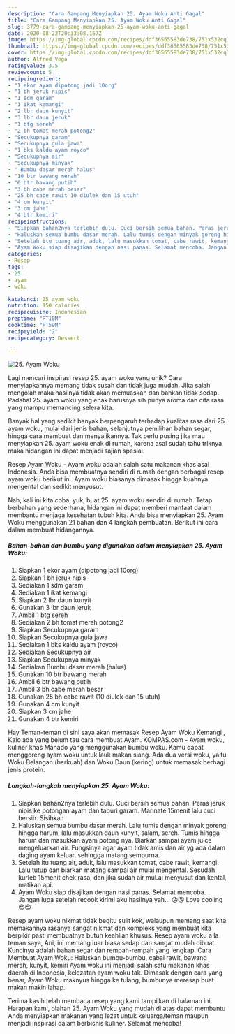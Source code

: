 ```yaml
---
description: "Cara Gampang Menyiapkan 25. Ayam Woku Anti Gagal"
title: "Cara Gampang Menyiapkan 25. Ayam Woku Anti Gagal"
slug: 3779-cara-gampang-menyiapkan-25-ayam-woku-anti-gagal
date: 2020-08-22T20:33:08.167Z
image: https://img-global.cpcdn.com/recipes/ddf36565583de738/751x532cq70/25-ayam-woku-foto-resep-utama.jpg
thumbnail: https://img-global.cpcdn.com/recipes/ddf36565583de738/751x532cq70/25-ayam-woku-foto-resep-utama.jpg
cover: https://img-global.cpcdn.com/recipes/ddf36565583de738/751x532cq70/25-ayam-woku-foto-resep-utama.jpg
author: Alfred Vega
ratingvalue: 3.5
reviewcount: 5
recipeingredient:
- "1 ekor ayam dipotong jadi 10org"
- "1 bh jeruk nipis"
- "1 sdm garam"
- "1 ikat kemangi"
- "2 lbr daun kunyit"
- "3 lbr daun jeruk"
- "1 btg sereh"
- "2 bh tomat merah potong2"
- "Secukupnya garam"
- "Secukupnya gula jawa"
- "1 bks kaldu ayam royco"
- "Secukupnya air"
- "Secukupnya minyak"
- " Bumbu dasar merah halus"
- "10 btr bawang merah"
- "6 btr bawang putih"
- "3 bh cabe merah besar"
- "25 bh cabe rawit 10 diulek dan 15 utuh"
- "4 cm kunyit"
- "3 cm jahe"
- "4 btr kemiri"
recipeinstructions:
- "Siapkan bahan2nya terlebih dulu. Cuci bersih semua bahan. Peras jeruk nipis ke potongan ayam dan taburi garam. Marinate 15menit lalu cuci bersih. Sisihkan"
- "Haluskan semua bumbu dasar merah. Lalu tumis dengan minyak goreng hingga harum, lalu masukkan daun kunyit, salam, sereh. Tumis hingga harum dan masukkan ayam potong nya. Biarkan sampai ayam juice mengeluarkan air. Fungsinya agar ayam tidak amis dan air yg ada dalam daging ayam keluar, sehingga matang sempurna."
- "Setelah itu tuang air, aduk, lalu masukkan tomat, cabe rawit, kemangi. Lalu tutup dan biarkan matang sampai air mulai mengental. Sesudah kurleb 15menit chek rasa, dan jika sudah air muLai menyusut dan kental, matikan api."
- "Ayam Woku siap disajikan dengan nasi panas. Selamat mencoba. Jangan lupa setelah recook kirimi aku hasilnya yah... 😘😘 Love cooling 😍😍"
categories:
- Resep
tags:
- 25
- ayam
- woku

katakunci: 25 ayam woku 
nutrition: 150 calories
recipecuisine: Indonesian
preptime: "PT10M"
cooktime: "PT59M"
recipeyield: "2"
recipecategory: Dessert

---
```



![25. Ayam Woku](https://img-global.cpcdn.com/recipes/ddf36565583de738/751x532cq70/25-ayam-woku-foto-resep-utama.jpg)

Lagi mencari inspirasi resep 25. ayam woku yang unik? Cara menyiapkannya memang tidak susah dan tidak juga mudah. Jika salah mengolah maka hasilnya tidak akan memuaskan dan bahkan tidak sedap. Padahal 25. ayam woku yang enak harusnya sih punya aroma dan cita rasa yang mampu memancing selera kita.

Banyak hal yang sedikit banyak berpengaruh terhadap kualitas rasa dari 25. ayam woku, mulai dari jenis bahan, selanjutnya pemilihan bahan segar, hingga cara membuat dan menyajikannya. Tak perlu pusing jika mau menyiapkan 25. ayam woku enak di rumah, karena asal sudah tahu triknya maka hidangan ini dapat menjadi sajian spesial.

Resep Ayam Woku - Ayam woku adalah salah satu makanan khas asal Indonesia. Anda bisa membuatnya sendiri di rumah dengan berbagai resep ayam woku berikut ini. Ayam woku biasanya dimasak hingga kuahnya mengental dan sedikit menyusut.


Nah, kali ini kita coba, yuk, buat 25. ayam woku sendiri di rumah. Tetap berbahan yang sederhana, hidangan ini dapat memberi manfaat dalam membantu menjaga kesehatan tubuh kita. Anda bisa menyiapkan 25. Ayam Woku menggunakan 21 bahan dan 4 langkah pembuatan. Berikut ini cara dalam membuat hidangannya.

<!--inarticleads1-->

##### Bahan-bahan dan bumbu yang digunakan dalam menyiapkan 25. Ayam Woku:

1. Siapkan 1 ekor ayam (dipotong jadi 10org)
1. Siapkan 1 bh jeruk nipis
1. Sediakan 1 sdm garam
1. Sediakan 1 ikat kemangi
1. Siapkan 2 lbr daun kunyit
1. Gunakan 3 lbr daun jeruk
1. Ambil 1 btg sereh
1. Sediakan 2 bh tomat merah potong2
1. Siapkan Secukupnya garam
1. Siapkan Secukupnya gula jawa
1. Sediakan 1 bks kaldu ayam (royco)
1. Sediakan Secukupnya air
1. Siapkan Secukupnya minyak
1. Sediakan  Bumbu dasar merah (halus)
1. Gunakan 10 btr bawang merah
1. Ambil 6 btr bawang putih
1. Ambil 3 bh cabe merah besar
1. Gunakan 25 bh cabe rawit (10 diulek dan 15 utuh)
1. Gunakan 4 cm kunyit
1. Siapkan 3 cm jahe
1. Gunakan 4 btr kemiri


Hay Teman-teman di sini saya akan memasak Resep Ayam Woku Kemangi , Kalo ada yang belum tau cara membuat Ayam. KOMPAS.com - Ayam woku, kuliner khas Manado yang menggunakan bumbu woku. Kamu dapat menggoreng ayam woku untuk lauk makan siang. Ada dua versi woku, yaitu Woku Belangan (berkuah) dan Woku Daun (kering) untuk memasak berbagi jenis protein. 

<!--inarticleads2-->

##### Langkah-langkah menyiapkan 25. Ayam Woku:

1. Siapkan bahan2nya terlebih dulu. Cuci bersih semua bahan. Peras jeruk nipis ke potongan ayam dan taburi garam. Marinate 15menit lalu cuci bersih. Sisihkan
1. Haluskan semua bumbu dasar merah. Lalu tumis dengan minyak goreng hingga harum, lalu masukkan daun kunyit, salam, sereh. Tumis hingga harum dan masukkan ayam potong nya. Biarkan sampai ayam juice mengeluarkan air. Fungsinya agar ayam tidak amis dan air yg ada dalam daging ayam keluar, sehingga matang sempurna.
1. Setelah itu tuang air, aduk, lalu masukkan tomat, cabe rawit, kemangi. Lalu tutup dan biarkan matang sampai air mulai mengental. Sesudah kurleb 15menit chek rasa, dan jika sudah air muLai menyusut dan kental, matikan api.
1. Ayam Woku siap disajikan dengan nasi panas. Selamat mencoba. Jangan lupa setelah recook kirimi aku hasilnya yah... 😘😘 Love cooling 😍😍


Resep ayam woku nikmat tidak begitu sulit kok, walaupun memang saat kita memakannya rasanya sangat nikmat dan kompleks yang membuat kita berpikir pasti membuatnya butuh keahlian khusus. Resep ayam woku a la teman saya, Ani, ini memang luar biasa sedap dan sangat mudah dibuat. Kuncinya adalah bahan segar dan rempah-rempah yang lengkap. Cara Membuat Ayam Woku: Haluskan bumbu-bumbu, cabai rawit, bawang merah, kunyit, kemiri Ayam woku ini menjadi salah satu makanan khas daerah di Indonesia, kelezatan ayam woku tak. Dimasak dengan cara yang benar, Ayam Woku maknyus hingga ke tulang, bumbunya meresap buat makan makin lahap. 

Terima kasih telah membaca resep yang kami tampilkan di halaman ini. Harapan kami, olahan 25. Ayam Woku yang mudah di atas dapat membantu Anda menyiapkan makanan yang lezat untuk keluarga/teman maupun menjadi inspirasi dalam berbisnis kuliner. Selamat mencoba!
